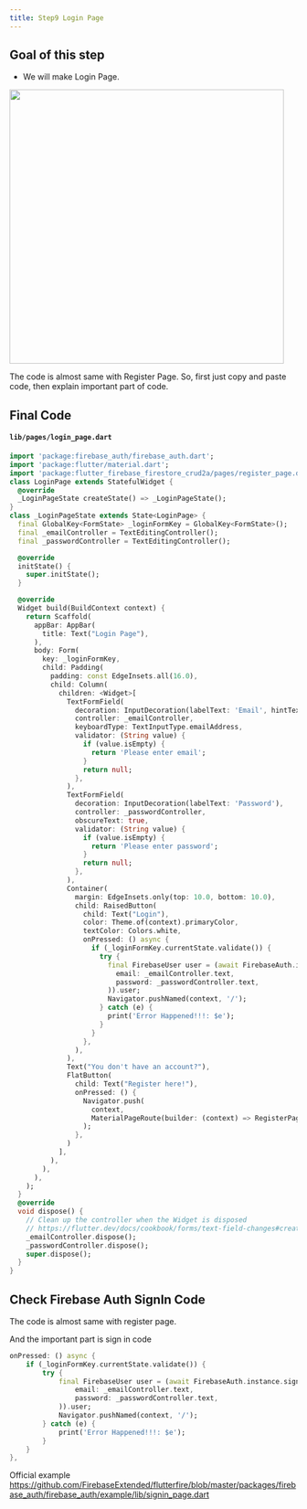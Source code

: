 ```yaml
---
title: Step9 Login Page
---
```


## Goal of this step
- We will make Login Page.

<img src="https://storage.googleapis.com/coderhackers-assets/flutter_firebase_firestore_crud2a/Screen%20Shot%202020-02-11%20at%2023.32.10.png" height="480" />

The code is almost same with Register Page. So, first just copy and paste code, then explain important part of code.

## Final Code

#### `lib/pages/login_page.dart`
```dart
import 'package:firebase_auth/firebase_auth.dart';
import 'package:flutter/material.dart';
import 'package:flutter_firebase_firestore_crud2a/pages/register_page.dart';
class LoginPage extends StatefulWidget {
  @override
  _LoginPageState createState() => _LoginPageState();
}
class _LoginPageState extends State<LoginPage> {
  final GlobalKey<FormState> _loginFormKey = GlobalKey<FormState>();
  final _emailController = TextEditingController();
  final _passwordController = TextEditingController();

  @override
  initState() {
    super.initState();
  }

  @override
  Widget build(BuildContext context) {
    return Scaffold(
      appBar: AppBar(
        title: Text("Login Page"),
      ),
      body: Form(
        key: _loginFormKey,
        child: Padding(
          padding: const EdgeInsets.all(16.0),
          child: Column(
            children: <Widget>[
              TextFormField(
                decoration: InputDecoration(labelText: 'Email', hintText: "johnjackson@example.com"),
                controller: _emailController,
                keyboardType: TextInputType.emailAddress,
                validator: (String value) {
                  if (value.isEmpty) {
                    return 'Please enter email';
                  }
                  return null;
                },
              ),
              TextFormField(
                decoration: InputDecoration(labelText: 'Password'),
                controller: _passwordController,
                obscureText: true,
                validator: (String value) {
                  if (value.isEmpty) {
                    return 'Please enter password';
                  }
                  return null;
                },
              ),
              Container(
                margin: EdgeInsets.only(top: 10.0, bottom: 10.0),
                child: RaisedButton(
                  child: Text("Login"),
                  color: Theme.of(context).primaryColor,
                  textColor: Colors.white,
                  onPressed: () async {
                    if (_loginFormKey.currentState.validate()) {
                      try {                        
                        final FirebaseUser user = (await FirebaseAuth.instance.signInWithEmailAndPassword(
                          email: _emailController.text,
                          password: _passwordController.text,
                        )).user;
                        Navigator.pushNamed(context, '/');
                      } catch (e) {
                        print('Error Happened!!!: $e');
                      }  
                    }
                  },
                ),
              ),
              Text("You don't have an account?"),
              FlatButton(
                child: Text("Register here!"),
                onPressed: () {
                  Navigator.push(
                    context,
                    MaterialPageRoute(builder: (context) => RegisterPage()),
                  );
                },
              )
            ],
          ),
        ),
      ),
    );
  }
  @override
  void dispose() {
    // Clean up the controller when the Widget is disposed
    // https://flutter.dev/docs/cookbook/forms/text-field-changes#create-a-texteditingcontroller
    _emailController.dispose();
    _passwordController.dispose();
    super.dispose();
  }
}
```

## Check Firebase Auth SignIn Code
The code is almost same with register page.

And the important part is sign in code

```dart
onPressed: () async {
	if (_loginFormKey.currentState.validate()) {
		try {                        
			final FirebaseUser user = (await FirebaseAuth.instance.signInWithEmailAndPassword(
				email: _emailController.text,
				password: _passwordController.text,
			)).user;
			Navigator.pushNamed(context, '/');
		} catch (e) {
			print('Error Happened!!!: $e');
		}  
	}
},
```

Official example https://github.com/FirebaseExtended/flutterfire/blob/master/packages/firebase_auth/firebase_auth/example/lib/signin_page.dart


